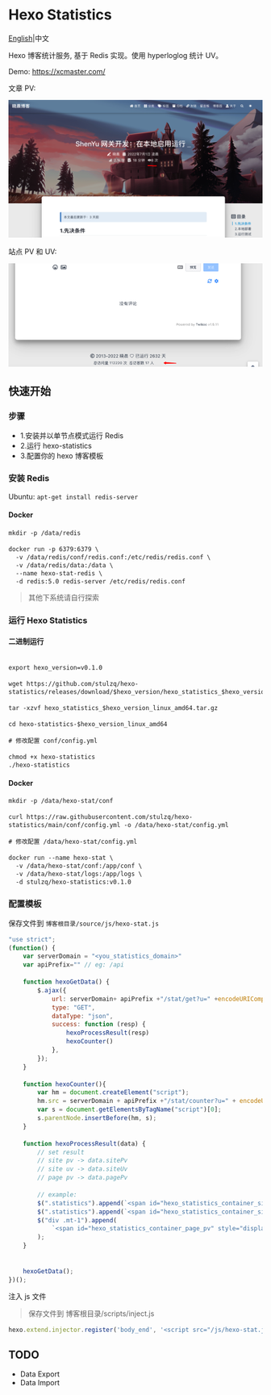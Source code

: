 # Hexo Statistics

[English](README.md)|中文

Hexo 博客统计服务, 基于 Redis 实现。使用 hyperloglog 统计 UV。

Demo: https://xcmaster.com/

文章 PV:

![](img/page_pv.png)

站点 PV 和 UV:

![](img/site_uv.png)

## 快速开始

### 步骤

- 1.安装并以单节点模式运行 Redis
- 2.运行 hexo-statistics
- 3.配置你的 hexo 博客模板

### 安装 Redis

Ubuntu: `apt-get install redis-server`


#### Docker

````shell
mkdir -p /data/redis

docker run -p 6379:6379 \
  -v /data/redis/conf/redis.conf:/etc/redis/redis.conf \
  -v /data/redis/data:/data \
  --name hexo-stat-redis \
  -d redis:5.0 redis-server /etc/redis/redis.conf
````

> 其他下系统请自行探索

### 运行 Hexo Statistics

#### 二进制运行

````shell

export hexo_version=v0.1.0

wget https://github.com/stulzq/hexo-statistics/releases/download/$hexo_version/hexo_statistics_$hexo_version_linux_amd64.tar.gz

tar -xzvf hexo_statistics_$hexo_version_linux_amd64.tar.gz

cd hexo-statistics-$hexo_version_linux_amd64

# 修改配置 conf/config.yml

chmod +x hexo-statistics
./hexo-statistics

````

#### Docker

````shell
mkdir -p /data/hexo-stat/conf

curl https://raw.githubusercontent.com/stulzq/hexo-statistics/main/conf/config.yml -o /data/hexo-stat/config.yml

# 修改配置 /data/hexo-stat/config.yml

docker run --name hexo-stat \
  -v /data/hexo-stat/conf:/app/conf \
  -v /data/hexo-stat/logs:/app/logs \
  -d stulzq/hexo-statistics:v0.1.0

````

### 配置模板

保存文件到 `博客根目录/source/js/hexo-stat.js`

````javascript
"use strict";
(function() {
    var serverDomain = "<you_statistics_domain>"
    var apiPrefix="" // eg: /api

    function hexoGetData() {
        $.ajax({
            url: serverDomain+ apiPrefix +"/stat/get?u=" +encodeURIComponent(window.location.href),
            type: "GET",
            dataType: "json",
            success: function (resp) {
                hexoProcessResult(resp)
                hexoCounter()
            },
        });
    }

    function hexoCounter(){
        var hm = document.createElement("script");
        hm.src = serverDomain + apiPrefix +"/stat/counter?u=" + encodeURIComponent(window.location.href);
        var s = document.getElementsByTagName("script")[0];
        s.parentNode.insertBefore(hm, s);
    }

    function hexoProcessResult(data) {
        // set result
        // site pv -> data.sitePv
        // site uv -> data.siteUv
        // page pv -> data.pagePv

        // example:
        $(".statistics").append(`<span id="hexo_statistics_container_site_pv" style="display: inline;">总访问量 <span id="hexo_statistics_value_site_pv">${data.sitePv}</span> 次</span>`);
        $(".statistics").append(`<span id="hexo_statistics_container_site_uv" style="display: inline;">总访客数 <span id="hexo_statistics_value_site_uv">${data.siteUv}</span> 人</span>`);
        $("div .mt-1").append(
            `<span id="hexo_statistics_container_page_pv" style="display: inline;"><i class="iconfont icon-eye" aria-hidden="true"></i> <span id="hexo_statistics_value_page_pv">${data.pagePv+1}</span> 次</span>`
        );
    }


    hexoGetData();
})();

````

注入 js 文件

>保存文件到 博客根目录/scripts/inject.js

````javascript
hexo.extend.injector.register('body_end', '<script src="/js/hexo-stat.js"></script>', 'default');
````

## TODO

- Data Export
- Data Import

